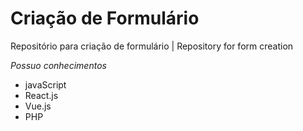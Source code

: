 # Criação de Formulário
Repositório para criação de formulário | Repository for form creation

*Possuo conhecimentos*
- javaScript
- React.js
- Vue.js
- PHP

